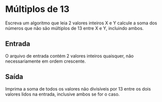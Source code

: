 # Múltiplos de 13


Escreva um algoritmo que leia 2 valores inteiros X e Y calcule a soma dos números que não são múltiplos de 13 entre X e Y, incluindo ambos.

## Entrada
O arquivo de entrada contém 2 valores inteiros quaisquer, não necessariamente em ordem crescente.

## Saída
Imprima a soma de todos os valores não divisíveis por 13 entre os dois valores lidos na entrada, inclusive ambos se for o caso.